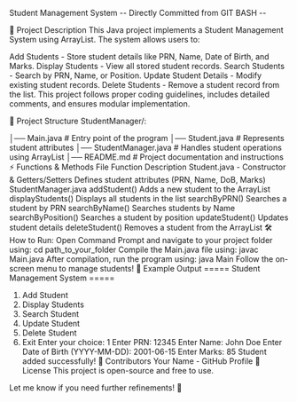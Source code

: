 Student Management System
-- Directly Committed from GIT BASH --

📖 Project Description
This Java project implements a Student Management System using ArrayList. The system allows users to:

Add Students - Store student details like PRN, Name, Date of Birth, and Marks.
Display Students - View all stored student records.
Search Students - Search by PRN, Name, or Position.
Update Student Details - Modify existing student records.
Delete Students - Remove a student record from the list.
This project follows proper coding guidelines, includes detailed comments, and ensures modular implementation.

📂 Project Structure
StudentManager/:

│── Main.java # Entry point of the program
│── Student.java # Represents student attributes
│── StudentManager.java # Handles student operations using ArrayList
│── README.md # Project documentation and instructions
⚡ Functions & Methods
File	Function	Description
Student.java	- Constructor & Getters/Setters	Defines student attributes (PRN, Name, DoB, Marks)
StudentManager.java	addStudent()	Adds a new student to the ArrayList
displayStudents()	Displays all students in the list
searchByPRN()	Searches a student by PRN
searchByName()	Searches students by Name
searchByPosition()	Searches a student by position
updateStudent()	Updates student details
deleteStudent()	Removes a student from the ArrayList
🛠️ How to Run:
Open Command Prompt and navigate to your project folder using:
cd path_to_your_folder
Compile the Main.java file using:
javac Main.java
After compilation, run the program using:
java Main
Follow the on-screen menu to manage students!
📌 Example Output
===== Student Management System =====
1. Add Student
2. Display Students
3. Search Student
4. Update Student
5. Delete Student
6. Exit
Enter your choice: 1
Enter PRN: 12345
Enter Name: John Doe
Enter Date of Birth (YYYY-MM-DD): 2001-06-15
Enter Marks: 85
Student added successfully!
📜 Contributors
Your Name - GitHub Profile
📄 License
This project is open-source and free to use.

Let me know if you need further refinements! 🚀
